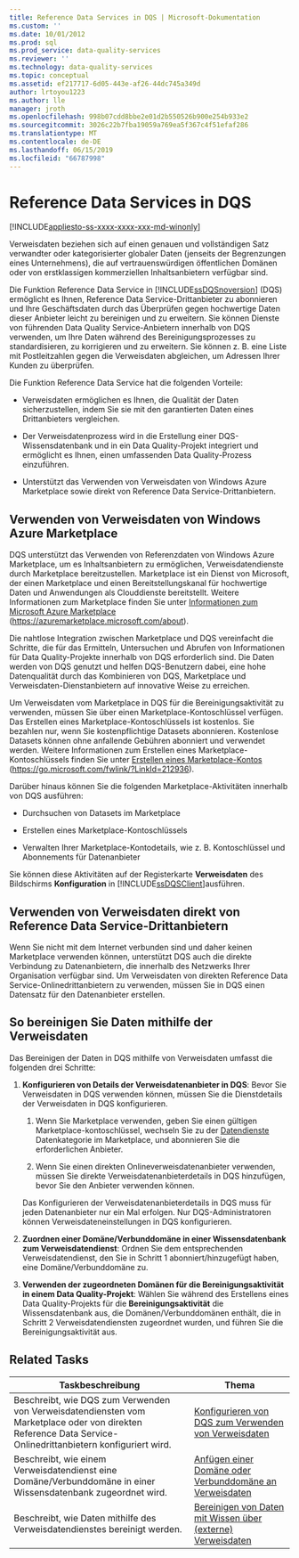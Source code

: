 ```yaml
---
title: Reference Data Services in DQS | Microsoft-Dokumentation
ms.custom: ''
ms.date: 10/01/2012
ms.prod: sql
ms.prod_service: data-quality-services
ms.reviewer: ''
ms.technology: data-quality-services
ms.topic: conceptual
ms.assetid: ef217717-6d05-443e-af26-44dc745a349d
author: lrtoyou1223
ms.author: lle
manager: jroth
ms.openlocfilehash: 998b07cdd8bbe2e01d2b550526b900e254b933e2
ms.sourcegitcommit: 3026c22b7fba19059a769ea5f367c4f51efaf286
ms.translationtype: MT
ms.contentlocale: de-DE
ms.lasthandoff: 06/15/2019
ms.locfileid: "66787998"
---
```

# <a name="reference-data-services-in-dqs"></a>Reference Data Services in DQS

[!INCLUDE[appliesto-ss-xxxx-xxxx-xxx-md-winonly](../includes/appliesto-ss-xxxx-xxxx-xxx-md-winonly.md)]

  Verweisdaten beziehen sich auf einen genauen und vollständigen Satz verwandter oder kategorisierter globaler Daten (jenseits der Begrenzungen eines Unternehmens), die auf vertrauenswürdigen öffentlichen Domänen oder von erstklassigen kommerziellen Inhaltsanbietern verfügbar sind.  
  
 Die Funktion Reference Data Service in [!INCLUDE[ssDQSnoversion](../includes/ssdqsnoversion-md.md)] (DQS) ermöglicht es Ihnen, Reference Data Service-Drittanbieter zu abonnieren und Ihre Geschäftsdaten durch das Überprüfen gegen hochwertige Daten dieser Anbieter leicht zu bereinigen und zu erweitern. Sie können Dienste von führenden Data Quality Service-Anbietern innerhalb von DQS verwenden, um Ihre Daten während des Bereinigungsprozesses zu standardisieren, zu korrigieren und zu erweitern. Sie können z. B. eine Liste mit Postleitzahlen gegen die Verweisdaten abgleichen, um Adressen Ihrer Kunden zu überprüfen.  
  
 Die Funktion Reference Data Service hat die folgenden Vorteile:  
  
-   Verweisdaten ermöglichen es Ihnen, die Qualität der Daten sicherzustellen, indem Sie sie mit den garantierten Daten eines Drittanbieters vergleichen.  
  
-   Der Verweisdatenprozess wird in die Erstellung einer DQS-Wissensdatenbank und in ein Data Quality-Projekt integriert und ermöglicht es Ihnen, einen umfassenden Data Quality-Prozess einzuführen.  
  
-   Unterstützt das Verwenden von Verweisdaten von Windows Azure Marketplace sowie direkt von Reference Data Service-Drittanbietern.  
  
##  <a name="Marketplace"></a> Verwenden von Verweisdaten von Windows Azure Marketplace  
 DQS unterstützt das Verwenden von Referenzdaten von Windows Azure Marketplace, um es Inhaltsanbietern zu ermöglichen, Verweisdatendienste durch Marketplace bereitzustellen. Marketplace ist ein Dienst von Microsoft, der einen Marketplace und einen Bereitstellungskanal für hochwertige Daten und Anwendungen als Clouddienste bereitstellt. Weitere Informationen zum Marketplace finden Sie unter [Informationen zum Microsoft Azure Marketplace](https://azuremarketplace.microsoft.com/about) (https://azuremarketplace.microsoft.com/about).
  
 Die nahtlose Integration zwischen Marketplace und DQS vereinfacht die Schritte, die für das Ermitteln, Untersuchen und Abrufen von Informationen für Data Quality-Projekte innerhalb von DQS erforderlich sind. Die Daten werden von DQS genutzt und helfen DQS-Benutzern dabei, eine hohe Datenqualität durch das Kombinieren von DQS, Marketplace und Verweisdaten-Dienstanbietern auf innovative Weise zu erreichen.  
  
 Um Verweisdaten vom Marketplace in DQS für die Bereinigungsaktivität zu verwenden, müssen Sie über einen Marketplace-Kontoschlüssel verfügen. Das Erstellen eines Marketplace-Kontoschlüssels ist kostenlos. Sie bezahlen nur, wenn Sie kostenpflichtige Datasets abonnieren. Kostenlose Datasets können ohne anfallende Gebühren abonniert und verwendet werden. Weitere Informationen zum Erstellen eines Marketplace-Kontoschlüssels finden Sie unter [Erstellen eines Marketplace-Kontos](https://go.microsoft.com/fwlink/?LinkId=212936) (https://go.microsoft.com/fwlink/?LinkId=212936).  
  
 Darüber hinaus können Sie die folgenden Marketplace-Aktivitäten innerhalb von DQS ausführen:  
  
-   Durchsuchen von Datasets im Marketplace  
  
-   Erstellen eines Marketplace-Kontoschlüssels  
  
-   Verwalten Ihrer Marketplace-Kontodetails, wie z. B. Kontoschlüssel und Abonnements für Datenanbieter  
  
 Sie können diese Aktivitäten auf der Registerkarte **Verweisdaten** des Bildschirms **Konfiguration** in [!INCLUDE[ssDQSClient](../includes/ssdqsclient-md.md)]ausführen.  
  
##  <a name="Direct"></a> Verwenden von Verweisdaten direkt von Reference Data Service-Drittanbietern  
 Wenn Sie nicht mit dem Internet verbunden sind und daher keinen Marketplace verwenden können, unterstützt DQS auch die direkte Verbindung zu Datenanbietern, die innerhalb des Netzwerks Ihrer Organisation verfügbar sind. Um Verweisdaten von direkten Reference Data Service-Onlinedrittanbietern zu verwenden, müssen Sie in DQS einen Datensatz für den Datenanbieter erstellen.  
  
##  <a name="HowToCleanse"></a> So bereinigen Sie Daten mithilfe der Verweisdaten  
 Das Bereinigen der Daten in DQS mithilfe von Verweisdaten umfasst die folgenden drei Schritte:  
  
1.  **Konfigurieren von Details der Verweisdatenanbieter in DQS**: Bevor Sie Verweisdaten in DQS verwenden können, müssen Sie die Dienstdetails der Verweisdaten in DQS konfigurieren.  
  
    1.  Wenn Sie Marketplace verwenden, geben Sie einen gültigen Marketplace-kontoschlüssel, wechseln Sie zu der [Datendienste](https://azuremarketplace.microsoft.com/marketplace/apps/category/azure-active-directory-apps?page=1&subcategories=data-services) Datenkategorie im Marketplace, und abonnieren Sie die erforderlichen Anbieter.  
  
    2.  Wenn Sie einen direkten Onlineverweisdatenanbieter verwenden, müssen Sie direkte Verweisdatenanbieterdetails in DQS hinzufügen, bevor Sie den Anbieter verwenden können.  
  
     Das Konfigurieren der Verweisdatenanbieterdetails in DQS muss für jeden Datenanbieter nur ein Mal erfolgen. Nur DQS-Administratoren können Verweisdateneinstellungen in DQS konfigurieren.  
  
2.  **Zuordnen einer Domäne/Verbunddomäne in einer Wissensdatenbank zum Verweisdatendienst**: Ordnen Sie dem entsprechenden Verweisdatendienst, den Sie in Schritt 1 abonniert/hinzugefügt haben, eine Domäne/Verbunddomäne zu.  
  
3.  **Verwenden der zugeordneten Domänen für die Bereinigungsaktivität in einem Data Quality-Projekt**: Wählen Sie während des Erstellens eines Data Quality-Projekts für die **Bereinigungsaktivität** die Wissensdatenbank aus, die Domänen/Verbunddomänen enthält, die in Schritt 2 Verweisdatendiensten zugeordnet wurden, und führen Sie die Bereinigungsaktivität aus.  
  
## <a name="related-tasks"></a>Related Tasks  
  
|Taskbeschreibung|Thema|  
|----------------------|-----------|  
|Beschreibt, wie DQS zum Verwenden von Verweisdatendiensten vom Marketplace oder von direkten Reference Data Service-Onlinedrittanbietern konfiguriert wird.|[Konfigurieren von DQS zum Verwenden von Verweisdaten](../data-quality-services/configure-dqs-to-use-reference-data.md)|  
|Beschreibt, wie einem Verweisdatendienst eine Domäne/Verbunddomäne in einer Wissensdatenbank zugeordnet wird.|[Anfügen einer Domäne oder Verbunddomäne an Verweisdaten](../data-quality-services/attach-domain-or-composite-domain-to-reference-data.md)|  
|Beschreibt, wie Daten mithilfe des Verweisdatendienstes bereinigt werden.|[Bereinigen von Daten mit Wissen über &#40;externe&#41; Verweisdaten](../data-quality-services/cleanse-data-using-reference-data-external-knowledge.md)|  
  
  
